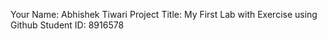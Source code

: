 Your Name: Abhishek Tiwari
Project Title: My First Lab with Exercise using Github
Student ID: 8916578

